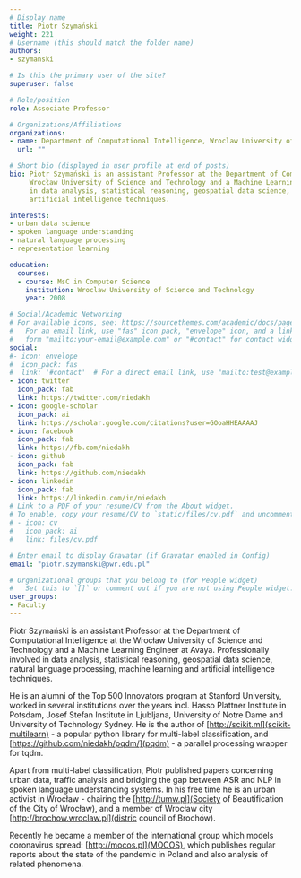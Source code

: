 ```yaml
---
# Display name
title: Piotr Szymański
weight: 221
# Username (this should match the folder name)
authors:
- szymanski

# Is this the primary user of the site?
superuser: false

# Role/position
role: Associate Professor

# Organizations/Affiliations
organizations:
- name: Department of Computational Intelligence, Wroclaw University of Science and Technology
  url: ""

# Short bio (displayed in user profile at end of posts)
bio: Piotr Szymański is an assistant Professor at the Department of Computational Intelligence at the 
     Wrocław University of Science and Technology and a Machine Learning Engineer at Avaya. Professionally involved 
     in data analysis, statistical reasoning, geospatial data science, natural language processing, machine learning and 
     artificial intelligence techniques.

interests:
- urban data science 
- spoken language understanding
- natural language processing
- representation learning

education:
  courses:
  - course: MsC in Computer Science
    institution: Wroclaw University of Science and Technology
    year: 2008

# Social/Academic Networking
# For available icons, see: https://sourcethemes.com/academic/docs/page-builder/#icons
#   For an email link, use "fas" icon pack, "envelope" icon, and a link in the
#   form "mailto:your-email@example.com" or "#contact" for contact widget.
social:
#- icon: envelope
#  icon_pack: fas
#  link: '#contact'  # For a direct email link, use "mailto:test@example.org".
- icon: twitter
  icon_pack: fab
  link: https://twitter.com/niedakh
- icon: google-scholar
  icon_pack: ai
  link: https://scholar.google.com/citations?user=GOoaHHEAAAAJ
- icon: facebook
  icon_pack: fab
  link: https://fb.com/niedakh
- icon: github
  icon_pack: fab
  link: https://github.com/niedakh
- icon: linkedin
  icon_pack: fab
  link: https://linkedin.com/in/niedakh
# Link to a PDF of your resume/CV from the About widget.
# To enable, copy your resume/CV to `static/files/cv.pdf` and uncomment the lines below.
# - icon: cv
#   icon_pack: ai
#   link: files/cv.pdf

# Enter email to display Gravatar (if Gravatar enabled in Config)
email: "piotr.szymanski@pwr.edu.pl"

# Organizational groups that you belong to (for People widget)
#   Set this to `[]` or comment out if you are not using People widget.
user_groups:
- Faculty
---
```

Piotr Szymański is an assistant Professor at the Department of Computational Intelligence at the 
Wrocław University of Science and Technology and a Machine Learning Engineer at Avaya. Professionally involved 
in data analysis, statistical reasoning, geospatial data science, natural language processing, machine learning and 
artificial intelligence techniques.
 
He is an alumni of the Top 500 Innovators program at Stanford University, worked in several institutions over
the years incl. Hasso Plattner Institute in Potsdam, Josef Stefan Institute in Ljubljana, University of Notre Dame
and University of Technology Sydney. He is the author of [http://scikit.ml](scikit-multilearn) - 
a popular python library for multi-label classification, and [https://github.com/niedakh/pqdm/](pqdm) - a parallel 
processing wrapper for tqdm.
 
Apart from multi-label classification, Piotr published papers concerning urban data, traffic analysis and bridging
the gap between ASR and NLP in spoken language understanding systems. In his free time he is an urban activist in 
Wrocław - chairing the [http://tumw.pl](Society of Beautification of the City of Wrocław), and a member of Wrocław
city [http://brochow.wroclaw.pl](distric council of Brochów). 

Recently he became a member of the international group which models coronavirus spread: [http://mocos.pl](MOCOS), which
publishes regular reports about the state of the pandemic in Poland and also analysis of related phenomena.
